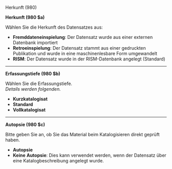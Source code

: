 Herkunft (980)

**Herkunft (980 $a)**

Wählen Sie die Herkunft des Datensatzes aus:

- **Fremddateneinspielung**: Der Datensatz wurde aus einer externen Datenbank importiert
- **Retroeinspielung**: Der Datensatz stammt aus einer gedruckten Publikation und wurde in eine maschinenlesbare Form umgewandelt
- **RISM**: Der Datensatz wurde in der RISM-Datenbank angelegt (Standard)

** **

**Erfassungstiefe (980 $b)**

Wählen Sie die Erfassungstiefe.   
_Details werden folgenden._

- **Kurzkatalogisat**
- **Standard**
- **Vollkatalogisat**

** **

**Autopsie (980 $c)**

Bitte geben Sie an, ob Sie das Material beim Katalogisieren direkt geprüft haben.

- **Autopsie**
- **Keine**  **Autopsie**: Dies kann verwendet werden, wenn der Datensatz über eine Katalogbeschreibung angelegt wurde.